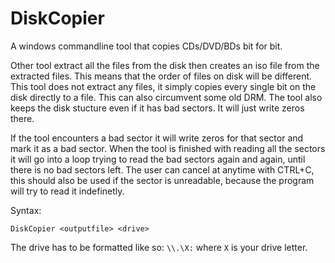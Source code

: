 # DiskCopier
 A windows commandline tool that copies CDs/DVD/BDs bit for bit.
 
 Other tool extract all the files from the disk then creates an iso file from the extracted files. This means that the order of files on disk will be different. This tool does not extract any files, it simply copies every single bit on the disk directly to a file. This can also circumvent some old DRM. The tool also keeps the disk stucture even if it has bad sectors. It will just write zeros there.
 
 If the tool encounters a bad sector it will write zeros for that sector and mark it as a bad sector.
 When the tool is finished with reading all the sectors it will go into a loop trying to read the bad sectors again and again, until there is no bad sectors left. The user can cancel at anytime with CTRL+C, this should also be used if the sector is unreadable, because the program will try to read it indefinetly.


Syntax:
```
DiskCopier <outputfile> <drive>
```

The drive has to be formatted like so: `\\.\X:` where `X` is your drive letter.
